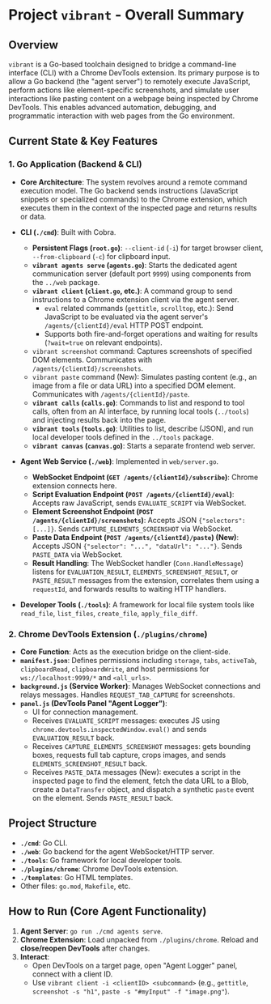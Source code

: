 # Project `vibrant` - Overall Summary

## Overview

`vibrant` is a Go-based toolchain designed to bridge a command-line interface (CLI) with a Chrome DevTools extension. Its primary purpose is to allow a Go backend (the "agent server") to remotely execute JavaScript, perform actions like element-specific screenshots, and simulate user interactions like pasting content on a webpage being inspected by Chrome DevTools. This enables advanced automation, debugging, and programmatic interaction with web pages from the Go environment.

## Current State & Key Features

### 1. Go Application (Backend & CLI)

*   **Core Architecture**: The system revolves around a remote command execution model. The Go backend sends instructions (JavaScript snippets or specialized commands) to the Chrome extension, which executes them in the context of the inspected page and returns results or data.
*   **CLI (`./cmd`)**: Built with Cobra.
    *   **Persistent Flags (`root.go`)**: `--client-id` (`-i`) for target browser client, `--from-clipboard` (`-c`) for clipboard input.
    *   **`vibrant agents serve` (`agents.go`)**: Starts the dedicated agent communication server (default port `9999`) using components from the `../web` package.
    *   **`vibrant client` (`client.go`, etc.)**: A command group to send instructions to a Chrome extension client via the agent server.
        *   `eval` related commands (`gettitle`, `scrolltop`, etc.): Send JavaScript to be evaluated via the agent server's `/agents/{clientId}/eval` HTTP POST endpoint.
        *   Supports both fire-and-forget operations and waiting for results (`?wait=true` on relevant endpoints).
    *   `vibrant screenshot` command: Captures screenshots of specified DOM elements. Communicates with `/agents/{clientId}/screenshots`.
    *   `vibrant paste` command (New): Simulates pasting content (e.g., an image from a file or data URL) into a specified DOM element. Communicates with `/agents/{clientId}/paste`.
    *   **`vibrant calls` (`calls.go`)**: Commands to list and respond to tool calls, often from an AI interface, by running local tools (`../tools`) and injecting results back into the page.
    *   **`vibrant tools` (`tools.go`)**: Utilities to list, describe (JSON), and run local developer tools defined in the `../tools` package.
    *   **`vibrant canvas` (`canvas.go`)**: Starts a separate frontend web server.

*   **Agent Web Service (`./web`)**: Implemented in `web/server.go`.
    *   **WebSocket Endpoint (`GET /agents/{clientId}/subscribe`)**: Chrome extension connects here.
    *   **Script Evaluation Endpoint (`POST /agents/{clientId}/eval`)**: Accepts raw JavaScript, sends `EVALUATE_SCRIPT` via WebSocket.
    *   **Element Screenshot Endpoint (`POST /agents/{clientId}/screenshots`)**: Accepts JSON `{"selectors": [...]}`. Sends `CAPTURE_ELEMENTS_SCREENSHOT` via WebSocket.
    *   **Paste Data Endpoint (`POST /agents/{clientId}/paste`) (New)**: Accepts JSON `{"selector": "...", "dataUrl": "..."}`. Sends `PASTE_DATA` via WebSocket.
    *   **Result Handling**: The WebSocket handler (`Conn.HandleMessage`) listens for `EVALUATION_RESULT`, `ELEMENTS_SCREENSHOT_RESULT`, or `PASTE_RESULT` messages from the extension, correlates them using a `requestId`, and forwards results to waiting HTTP handlers.

*   **Developer Tools (`./tools`)**: A framework for local file system tools like `read_file`, `list_files`, `create_file`, `apply_file_diff`.

### 2. Chrome DevTools Extension (`./plugins/chrome`)

*   **Core Function**: Acts as the execution bridge on the client-side.
*   **`manifest.json`**: Defines permissions including `storage`, `tabs`, `activeTab`, `clipboardRead`, `clipboardWrite`, and host permissions for `ws://localhost:9999/*` and `<all_urls>`.
*   **`background.js` (Service Worker)**: Manages WebSocket connections and relays messages. Handles `REQUEST_TAB_CAPTURE` for screenshots.
*   **`panel.js` (DevTools Panel "Agent Logger")**: 
    *   UI for connection management.
    *   Receives `EVALUATE_SCRIPT` messages: executes JS using `chrome.devtools.inspectedWindow.eval()` and sends `EVALUATION_RESULT` back.
    *   Receives `CAPTURE_ELEMENTS_SCREENSHOT` messages: gets bounding boxes, requests full tab capture, crops images, and sends `ELEMENTS_SCREENSHOT_RESULT` back.
    *   Receives `PASTE_DATA` messages (New): executes a script in the inspected page to find the element, fetch the data URL to a Blob, create a `DataTransfer` object, and dispatch a synthetic `paste` event on the element. Sends `PASTE_RESULT` back.

## Project Structure

*   **`./cmd`**: Go CLI.
*   **`./web`**: Go backend for the agent WebSocket/HTTP server.
*   **`./tools`**: Go framework for local developer tools.
*   **`./plugins/chrome`**: Chrome DevTools extension.
*   **`./templates`**: Go HTML templates.
*   Other files: `go.mod`, `Makefile`, etc.

## How to Run (Core Agent Functionality)

1.  **Agent Server**: `go run ./cmd agents serve`.
2.  **Chrome Extension**: Load unpacked from `./plugins/chrome`. Reload and **close/reopen DevTools** after changes.
3.  **Interact**: 
    *   Open DevTools on a target page, open "Agent Logger" panel, connect with a client ID.
    *   Use `vibrant client -i <clientID> <subcommand>` (e.g., `gettitle`, `screenshot -s "h1"`, `paste -s "#myInput" -f "image.png"`).
